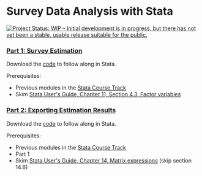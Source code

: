 # Survey Data Analysis with Stata

[![Project Status: WIP – Initial development is in progress, but there has not yet been a stable, usable release suitable for the public.](https://www.repostatus.org/badges/latest/wip.svg)](https://www.repostatus.org/#wip)


### [Part 1: Survey Estimation](https://centeronbudget.github.io/stata-trainings/survey-data-analysis/part_1_survey_data_analysis_stata.html)

Download the [code](https://raw.githubusercontent.com/CenterOnBudget/stata-trainings/master/survey-data-analysis/part_1_survey_data_analysis_stata.do) to follow along in Stata.
 
Prerequisites: 

- Previous modules in the [Stata Course Track](https://airtable.com/shrnwSpHYzXRlbY20)
- Skim [Stata User's Guide, Chapter 11, Section 4.3, Factor variables](https://www.stata.com/manuals/u11.pdf#page=20)


### [Part 2: Exporting Estimation Results](https://centeronbudget.github.io/stata-trainings/survey-data-analysis/part_2_survey_data_analysis_stata.html)

Download the [code](https://raw.githubusercontent.com/CenterOnBudget/stata-trainings/master/survey-data-analysis/part_2_survey_data_analysis_stata.do) to follow along in Stata.

Prerequisites: 

- Previous modules in the [Stata Course Track](https://airtable.com/shrnwSpHYzXRlbY20)
- Part 1
- Skim [Stata User's Guide, Chapter 14, Matrix expressions](https://www.stata.com/manuals/u14.pdf) (skip section 14.6)
